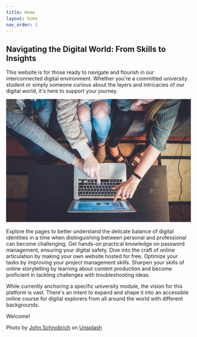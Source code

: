 ```yaml
---
title: Home
layout: home
nav_order: 1
---
```


## Navigating the Digital World: From Skills to Insights

This website is for those ready to navigate and flourish in our interconnected digital environment. Whether you're a committed university student or simply someone curious about the layers and intricacies of our digital world, it's here to support your journey.

![Three people pointing at a laptop screen.](assets/img/john-schnobrich-2FPjlAyMQTA-unsplash.jpg)

Explore the pages to better understand the delicate balance of digital identities in a time when distinguishing between personal and professional can become challenging. Get hands-on practical knowledge on password management, ensuring your digital safety. Dive into the craft of online articulation by making your own website hosted for free. Optimize your tasks by improving your project management skills. Sharpen your skills of online storytelling by learning about content production and become proficient in tackling challenges with troubleshooting ideas.

While currently anchoring a specific university module, the vision for this platform is vast. There's an intent to expand and shape it into an accessible online course for digital explorers from all around the world with different backgrounds.

Welcome!

Photo by <a href="https://unsplash.com/@johnschno?utm_content=creditCopyText&utm_medium=referral&utm_source=unsplash">John Schnobrich</a> on <a href="https://unsplash.com/photos/2FPjlAyMQTA?utm_content=creditCopyText&utm_medium=referral&utm_source=unsplash">Unsplash</a>
  